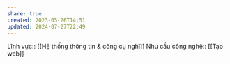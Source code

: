 ```yaml
---
share: true
created: 2023-05-26T14:51
updated: 2024-07-27T22:49
---
```

Lĩnh vực:: [[Hệ thống thông tin & công cụ nghĩ]]
Nhu cầu công nghệ:: [[Tạo web]]